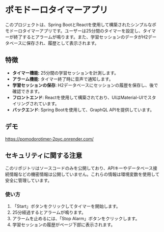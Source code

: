 # ポモドーロタイマーアプリ

このプロジェクトは、Spring BootとReactを使用して構築されたシンプルなポモドーロタイマーアプリです。ユーザーは25分間のタイマーを設定し、タイマーが終了するとアラームが鳴ります。また、学習セッションのデータがH2データベースに保存され、履歴として表示されます。

## 特徴

- **タイマー機能**: 25分間の学習セッションを計測します。
- **アラーム機能**: タイマー終了時に音声で通知します。
- **学習セッションの保存**: H2データベースにセッションの履歴を保存し、後で確認できます。
- **フロントエンド**: Reactを使用して構築されており、UIはMaterial-UIでスタイリングされています。
- **バックエンド**: Spring Bootを使用して、GraphQL APIを提供しています。

## デモ

https://pomodorotimer-2pyc.onrender.com/

## セキュリティに関する注意

このリポジトリはソースコードのみを公開しており、APIキーやデータベース接続情報などの機密情報は公開していません。これらの情報は環境変数を使用して安全に管理しています。

### 使い方

1. 「Start」ボタンをクリックしてタイマーを開始します。
2. 25分経過するとアラームが鳴ります。
3. アラームを止めるには、「Stop Alarm」ボタンをクリックします。
4. 学習セッションの履歴がページ下部に表示されます。
